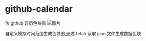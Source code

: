 # github-calendar
仿 github 日历色块图
![图片](https://user-images.githubusercontent.com/78082464/212322227-33a5d0b3-615f-402a-ac10-4bb712829b41.png)

自定义模拟时间范围生成色块图,通过 fetch 读取 json 文件生成数据色块

